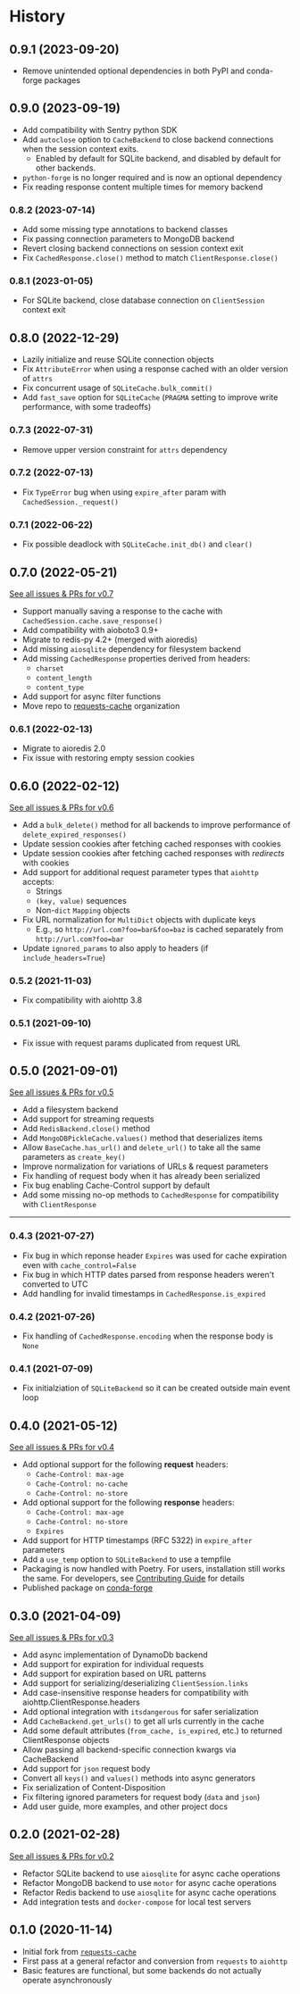 # History

## 0.9.1 (2023-09-20)
* Remove unintended optional dependencies in both PyPI and conda-forge packages

## 0.9.0 (2023-09-19)
* Add compatibility with Sentry python SDK
* Add `autoclose` option to `CacheBackend` to close backend connections when the session context exits.
  * Enabled by default for SQLite backend, and disabled by default for other backends.
* `python-forge` is no longer required and is now an optional dependency
* Fix reading response content multiple times for memory backend

### 0.8.2 (2023-07-14)
* Add some missing type annotations to backend classes
* Fix passing connection parameters to MongoDB backend
* Revert closing backend connections on session context exit
* Fix `CachedResponse.close()` method to match `ClientResponse.close()`

### 0.8.1 (2023-01-05)
* For SQLite backend, close database connection on `ClientSession` context exit

## 0.8.0 (2022-12-29)
* Lazily initialize and reuse SQLite connection objects
* Fix `AttributeError` when using a response cached with an older version of `attrs`
* Fix concurrent usage of `SQLiteCache.bulk_commit()`
* Add `fast_save` option for `SQLiteCache` (`PRAGMA` setting to improve write performance, with some tradeoffs)

### 0.7.3 (2022-07-31)
* Remove upper version constraint for `attrs` dependency

### 0.7.2 (2022-07-13)
* Fix `TypeError` bug when using `expire_after` param with `CachedSession._request()`

### 0.7.1 (2022-06-22)
* Fix possible deadlock with `SQLiteCache.init_db()` and `clear()`

## 0.7.0 (2022-05-21)
[See all issues & PRs for v0.7](https://github.com/requests-cache/aiohttp-client-cache/milestone/6?closed=1)
* Support manually saving a response to the cache with `CachedSession.cache.save_response()`
* Add compatibility with aioboto3 0.9+
* Migrate to redis-py 4.2+ (merged with aioredis)
* Add missing `aiosqlite` dependency for filesystem backend
* Add missing `CachedResponse` properties derived from headers:
  * `charset`
  * `content_length`
  * `content_type`
* Add support for async filter functions
* Move repo to [requests-cache](https://github.com/requests-cache) organization

### 0.6.1 (2022-02-13)
* Migrate to aioredis 2.0
* Fix issue with restoring empty session cookies

## 0.6.0 (2022-02-12)
[See all issues & PRs for v0.6](https://github.com/requests-cache/aiohttp-client-cache/milestone/5?closed=1)
* Add a `bulk_delete()` method for all backends to improve performance of `delete_expired_responses()`
* Update session cookies after fetching cached responses with cookies
* Update session cookies after fetching cached responses with _redirects_ with cookies
* Add support for additional request parameter types that `aiohttp` accepts:
  * Strings
  * `(key, value)` sequences
  * Non-`dict` `Mapping` objects
* Fix URL normalization for `MultiDict` objects with duplicate keys
  * E.g., so  `http://url.com?foo=bar&foo=baz` is cached separately from `http://url.com?foo=bar`
* Update `ignored_params` to also apply to headers (if `include_headers=True`)

### 0.5.2 (2021-11-03)
* Fix compatibility with aiohttp 3.8

### 0.5.1 (2021-09-10)
* Fix issue with request params duplicated from request URL

## 0.5.0 (2021-09-01)
[See all issues & PRs for v0.5](https://github.com/requests-cache/aiohttp-client-cache/milestone/4?closed=1)

* Add a filesystem backend
* Add support for streaming requests
* Add `RedisBackend.close()` method
* Add `MongoDBPickleCache.values()` method that deserializes items
* Allow `BaseCache.has_url()` and `delete_url()` to take all the same parameters as `create_key()`
* Improve normalization for variations of URLs & request parameters
* Fix handling of request body when it has already been serialized
* Fix bug enabling Cache-Control support by default
* Add some missing no-op methods to `CachedResponse` for compatibility with `ClientResponse`

---
### 0.4.3 (2021-07-27)
* Fix bug in which reponse header `Expires` was used for cache expiration even with `cache_control=False`
* Fix bug in which HTTP dates parsed from response headers weren't converted to UTC
* Add handling for invalid timestamps in `CachedResponse.is_expired`

### 0.4.2 (2021-07-26)
* Fix handling of `CachedResponse.encoding` when the response body is `None`

### 0.4.1 (2021-07-09)
* Fix initialziation of `SQLiteBackend` so it can be created outside main event loop

## 0.4.0 (2021-05-12)
[See all issues & PRs for v0.4](https://github.com/requests-cache/aiohttp-client-cache/milestone/3?closed=1)

* Add optional support for the following **request** headers:
    * `Cache-Control: max-age`
    * `Cache-Control: no-cache`
    * `Cache-Control: no-store`
* Add optional support for the following **response** headers:
    * `Cache-Control: max-age`
    * `Cache-Control: no-store`
    * `Expires`
* Add support for HTTP timestamps (RFC 5322) in ``expire_after`` parameters
* Add a `use_temp` option to `SQLiteBackend` to use a tempfile
* Packaging is now handled with Poetry. For users, installation still works the same. For developers,
  see [Contributing Guide](https://aiohttp-client-cache.readthedocs.io/en/stable/contributing.html) for details
* Published package on [conda-forge](https://anaconda.org/conda-forge/aiohttp-client-cache)

## 0.3.0 (2021-04-09)
[See all issues & PRs for v0.3](https://github.com/requests-cache/aiohttp-client-cache/milestone/2?closed=1)

* Add async implementation of DynamoDb backend
* Add support for expiration for individual requests
* Add support for expiration based on URL patterns
* Add support for serializing/deserializing `ClientSession.links`
* Add case-insensitive response headers for compatibility with aiohttp.ClientResponse.headers
* Add optional integration with `itsdangerous` for safer serialization
* Add `CacheBackend.get_urls()` to get all urls currently in the cache
* Add some default attributes (`from_cache, is_expired`, etc.) to returned ClientResponse objects
* Allow passing all backend-specific connection kwargs via CacheBackend
* Add support for `json` request body
* Convert all `keys()` and `values()` methods into async generators
* Fix serialization of Content-Disposition
* Fix filtering ignored parameters for request body (`data` and `json`)
* Add user guide, more examples, and other project docs

## 0.2.0 (2021-02-28)
[See all issues & PRs for v0.2](https://github.com/requests-cache/aiohttp-client-cache/milestone/1?closed=1)

* Refactor SQLite backend to use `aiosqlite` for async cache operations
* Refactor MongoDB backend to use `motor` for async cache operations
* Refactor Redis backend to use `aiosqlite` for async cache operations
* Add integration tests and `docker-compose` for local test servers

## 0.1.0 (2020-11-14)
* Initial fork from [`requests-cache`](https://github.com/reclosedev/requests-cache)
* First pass at a general refactor and conversion from `requests` to `aiohttp`
* Basic features are functional, but some backends do not actually operate asynchronously
